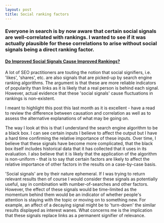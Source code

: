 ```yaml
---
layout: post
title: Social ranking factors
---
```


### Everyone in search is by now aware that certain social signals are well-correlated with rankings. I wanted to see if it was actually plausible for these correlations to arise without social signals being a direct ranking factor.

#### [Do Improved Social Signals Cause Improved Rankings?](http://moz.com/blog/do-improved-social-signals-cause-improved-rankings)

A lot of SEO practitioners are touting the notion that social signifiers, i.e. 'likes', 'shares', etc. are also signals that are picked-up by search engine ranking algorithms. The argument is that these are more reliable indicators of popularity than links as it is likely that a real person is behind each signal. However, actual evidence that these 'social signals' cause fluctuations in rankings is non-existent.

I meant to highlight this post this last month as it is excellent - have a read to review the difference between causation and correlation as well as to assess the alternative explanations of what may be going on.

The way I look at this is that I understand the search engine algorithm to be a black box. I can see certain inputs I believe to affect the output but I have a hard time confirming the relative importance of these inputs. Over time, I believe that these signals have become more complicated, that the black box itself includes historical data that it has collected that it uses in its evaluation. I also believe that it is likely that the application of the algorithm is non-uniform - that is to say that certain factors are likely to affect the relative importance of other factors in the results on a case-by-case basis.

'Social signals' are by their nature ephemeral. If I was trying to return relevant results then of course I would consider these signals as potentially useful, say in combination with number-of-searches and other factors. However, the effect of these signals would be time-limited as the momentum behind them would be an indicator of whether people's attention is staying with the topic or moving on to something new. For example, an affect of a decaying signal might be to 'turn-down' the similar results displayed as interest wanes. What concerns me is the implication that these signals replace links as a permanent signifier of relevance.